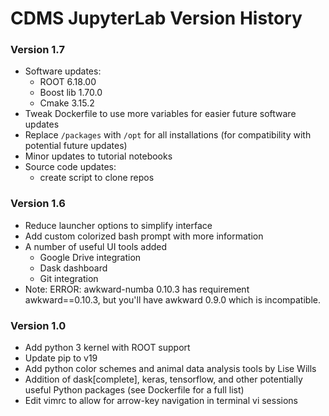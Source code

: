 # CDMS JupyterLab Version History 

### Version 1.7
- Software updates:
    - ROOT 6.18.00
    - Boost lib 1.70.0
    - Cmake 3.15.2
- Tweak Dockerfile to use more variables for easier future software updates
- Replace `/packages` with `/opt` for all installations (for compatibility with potential future updates)
- Minor updates to tutorial notebooks
- Source code updates:
    - create script to clone repos

### Version 1.6  
- Reduce launcher options to simplify interface
- Add custom colorized bash prompt with more information
- A number of useful UI tools added
    -  Google Drive integration
    - Dask dashboard
    - Git integration 
- Note: 
	ERROR: awkward-numba 0.10.3 has requirement awkward==0.10.3, but you'll have awkward 0.9.0 which is incompatible.

### Version 1.0
- Add python 3 kernel with ROOT support
- Update pip to v19
- Add python color schemes and animal data analysis tools by Lise Wills
- Addition of dask[complete], keras, tensorflow, and other potentially useful Python packages (see Dockerfile for a full list)
- Edit vimrc to allow for arrow-key navigation in terminal vi sessions
	
